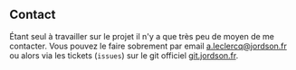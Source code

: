 ## Contact

Étant seul à travailler sur le projet il n'y a que très peu de moyen de me contacter. Vous pouvez le faire sobrement par email a.leclercq@jordson.fr ou alors via les tickets (`issues`) sur le git officiel [git.jordson.fr](https://git.jordson.fr/jordson/jordson).